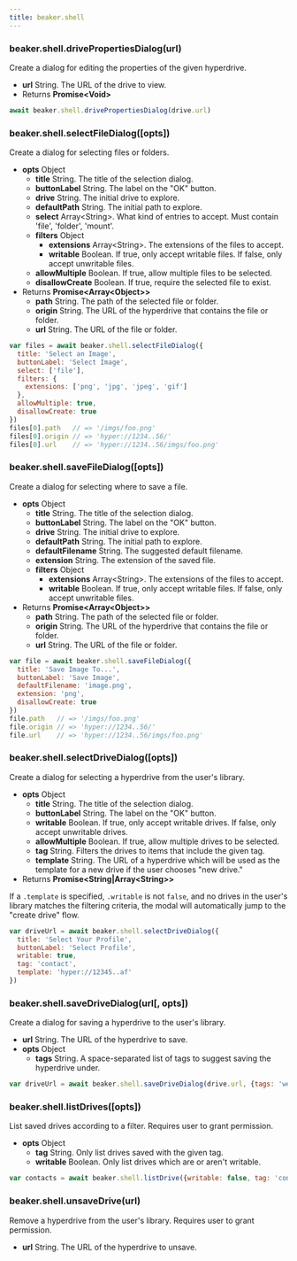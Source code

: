 ```yaml
---
title: beaker.shell
---
```


### beaker.shell.drivePropertiesDialog(url)

Create a dialog for editing the properties of the given hyperdrive.

* **url** String. The URL of the drive to view.
* Returns **Promise&lt;Void&gt;**

```javascript
await beaker.shell.drivePropertiesDialog(drive.url)
```

### beaker.shell.selectFileDialog(\[opts\])

Create a dialog for selecting files or folders.

* **opts** Object
  * **title** String. The title of the selection dialog.
  * **buttonLabel** String. The label on the "OK" button.
  * **drive** String. The initial drive to explore.
  * **defaultPath** String. The initial path to explore.
  * **select** Array&lt;String&gt;. What kind of entries to accept. Must contain 'file', 'folder', 'mount'.
  * **filters** Object
    * **extensions** Array&lt;String&gt;. The extensions of the files to accept.
    * **writable** Boolean. If true, only accept writable files. If false, only accept unwritable files.
  * **allowMultiple** Boolean. If true, allow multiple files to be selected.
  * **disallowCreate** Boolean. If true, require the selected file to exist.
* Returns **Promise&lt;Array&lt;Object&gt;&gt;**
  * **path** String. The path of the selected file or folder.
  * **origin** String. The URL of the hyperdrive that contains the file or folder.
  * **url** String. The URL of the file or folder.

```javascript
var files = await beaker.shell.selectFileDialog({
  title: 'Select an Image',
  buttonLabel: 'Select Image',
  select: ['file'],
  filters: {
    extensions: ['png', 'jpg', 'jpeg', 'gif']
  },
  allowMultiple: true,
  disallowCreate: true
})
files[0].path   // => '/imgs/foo.png'
files[0].origin // => 'hyper://1234..56/'
files[0].url    // => 'hyper://1234..56/imgs/foo.png'
```

### beaker.shell.saveFileDialog(\[opts\])

Create a dialog for selecting where to save a file.

* **opts** Object
  * **title** String. The title of the selection dialog.
  * **buttonLabel** String. The label on the "OK" button.
  * **drive** String. The initial drive to explore.
  * **defaultPath** String. The initial path to explore.
  * **defaultFilename** String. The suggested default filename.
  * **extension** String. The extension of the saved file.
  * **filters** Object
    * **extensions** Array&lt;String&gt;. The extensions of the files to accept.
    * **writable** Boolean. If true, only accept writable files. If false, only accept unwritable files.
* Returns **Promise&lt;Array&lt;Object&gt;&gt;**
  * **path** String. The path of the selected file or folder.
  * **origin** String. The URL of the hyperdrive that contains the file or folder.
  * **url** String. The URL of the file or folder.

```javascript
var file = await beaker.shell.saveFileDialog({
  title: 'Save Image To...',
  buttonLabel: 'Save Image',
  defaultFilename: 'image.png',
  extension: 'png',
  disallowCreate: true
})
file.path   // => '/imgs/foo.png'
file.origin // => 'hyper://1234..56/'
file.url    // => 'hyper://1234..56/imgs/foo.png'
```

### beaker.shell.selectDriveDialog(\[opts\])

Create a dialog for selecting a hyperdrive from the user's library.

* **opts** Object
  * **title** String. The title of the selection dialog.
  * **buttonLabel** String. The label on the "OK" button.
  * **writable** Boolean. If true, only accept writable drives. If false, only accept unwritable drives.
  * **allowMultiple** Boolean. If true, allow multiple drives to be selected.
  * **tag** String. Filters the drives to items that include the given tag.
  * **template** String. The URL of a hyperdrive which will be used as the template for a new drive if the user chooses "new drive."
* Returns **Promise&lt;String|Array&lt;String&gt;&gt;**

If a `.template` is specified, `.writable` is not `false`, and no drives in the user's library matches the filtering criteria, the modal will automatically jump to the "create drive" flow.

```javascript
var driveUrl = await beaker.shell.selectDriveDialog({
  title: 'Select Your Profile',
  buttonLabel: 'Select Profile',
  writable: true,
  tag: 'contact',
  template: 'hyper://12345..af'
})
```

### beaker.shell.saveDriveDialog(url\[, opts\])

Create a dialog for saving a hyperdrive to the user's library.

* **url** String. The URL of the hyperdrive to save.
* **opts** Object
  * **tags** String. A space-separated list of tags to suggest saving the hyperdrive under.

```javascript
var driveUrl = await beaker.shell.saveDriveDialog(drive.url, {tags: 'website fun'})
```

### beaker.shell.listDrives(\[opts\])

List saved drives according to a filter. Requires user to grant permission.

* **opts** Object
  * **tag** String. Only list drives saved with the given tag.
  * **writable** Boolean. Only list drives which are or aren't writable.


```javascript
var contacts = await beaker.shell.listDrive({writable: false, tag: 'contact'})
```

### beaker.shell.unsaveDrive(url)

Remove a hyperdrive from the user's library. Requires user to grant permission.

* **url** String. The URL of the hyperdrive to unsave.